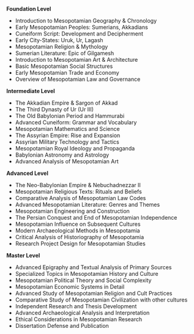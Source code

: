 **Foundation Level**

*   Introduction to Mesopotamian Geography & Chronology
*   Early Mesopotamian Peoples: Sumerians, Akkadians
*   Cuneiform Script: Development and Decipherment
*   Early City-States: Uruk, Ur, Lagash
*   Mesopotamian Religion & Mythology
*   Sumerian Literature: Epic of Gilgamesh
*   Introduction to Mesopotamian Art & Architecture
*   Basic Mesopotamian Social Structures
*   Early Mesopotamian Trade and Economy
*   Overview of Mesopotamian Law and Governance

**Intermediate Level**

*   The Akkadian Empire & Sargon of Akkad
*   The Third Dynasty of Ur (Ur III)
*   The Old Babylonian Period and Hammurabi
*   Advanced Cuneiform: Grammar and Vocabulary
*   Mesopotamian Mathematics and Science
*   The Assyrian Empire: Rise and Expansion
*   Assyrian Military Technology and Tactics
*   Mesopotamian Royal Ideology and Propaganda
*   Babylonian Astronomy and Astrology
*   Advanced Analysis of Mesopotamian Art

**Advanced Level**

*   The Neo-Babylonian Empire & Nebuchadnezzar II
*   Mesopotamian Religious Texts: Rituals and Beliefs
*   Comparative Analysis of Mesopotamian Law Codes
*   Advanced Mesopotamian Literature: Genres and Themes
*   Mesopotamian Engineering and Construction
*   The Persian Conquest and End of Mesopotamian Independence
*   Mesopotamian Influence on Subsequent Cultures
*   Modern Archaeological Methods in Mesopotamia
*   Critical Analysis of Historiography of Mesopotamia
*   Research Project Design for Mesopotamian Studies

**Master Level**

*   Advanced Epigraphy and Textual Analysis of Primary Sources
*   Specialized Topics in Mesopotamian History and Culture
*   Mesopotamian Political Theory and Social Complexity
*   Mesopotamian Economic Systems in Detail
*   Advanced Study of Mesopotamian Religion and Cult Practices
*   Comparative Study of Mesopotamian Civilization with other cultures
*   Independent Research and Thesis Development
*   Advanced Archaeological Analysis and Interpretation
*   Ethical Considerations in Mesopotamian Research
*   Dissertation Defense and Publication

